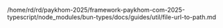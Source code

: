 /home/rd/rd/paykhom-2025/framework-paykhom-com-2025-typescript/node_modules/bun-types/docs/guides/util/file-url-to-path.md